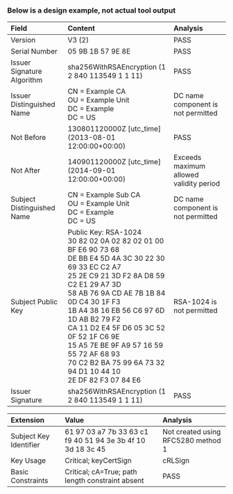 ### Below is a design example, not actual tool output

| **Field** | **Content** | **Analysis** |
| :-------- | :------------------------------- | :------------------------------------------------------ |
| Version | V3 (2) | PASS |
| Serial Number | 05 9B 1B 57 9E 8E | PASS |
| Issuer Signature Algorithm | sha256WithRSAEncryption (1 2 840 113549 1 1 11) | PASS |
| Issuer Distinguished Name | CN = Example CA<br/>OU = Example Unit<br/>DC = Example<br/>DC = US | DC name component is not permitted |
| Not Before | 130801120000Z [utc_time]<br/> (2013-08-01 12:00:00+00:00) | PASS |
| Not After | 140901120000Z [utc_time]<br/> (2014-09-01 12:00:00+00:00) | Exceeds maximum allowed validity period |
| Subject Distinguished Name | CN = Example Sub CA<br/>OU = Example Unit<br/>DC = Example<br/>DC = US | DC name component is not permitted |
| Subject Public Key | Public Key:  RSA-1024<br/>30 82 02 0A 02 82 02 01 00 BF E6 90 73 68<br/>DE BB E4 5D 4A 3C 30 22 30 69 33 EC C2 A7<br/>25 2E C9 21 3D F2 8A D8 59 C2 E1 29 A7 3D<br/>58 AB 76 9A CD AE 7B 1B 84 0D C4 30 1F F3<br/>1B A4 38 16 EB 56 C6 97 6D 1D AB B2 79 F2<br/>CA 11 D2 E4 5F D6 05 3C 52 0F 52 1F C6 9E<br/>15 A5 7E BE 9F A9 57 16 59 55 72 AF 68 93<br/>70 C2 B2 BA 75 99 6A 73 32 94 D1 10 44 10<br/>2E DF 82 F3 07 84 E6  | RSA-1024 is not permitted |
| Issuer Signature | sha256WithRSAEncryption (1 2 840 113549 1 1 11) | PASS |

| **Extension** | **Value** | **Analysis** |
| :-------- | :------------------------------- | :------------------------------------------------------ |
| Subject Key Identifier | 61 97 03 a7 7b 33 63 c1 f9 40 51 94 3e 3b 4f 10 3d 18 3c 45 | Not created using RFC5280 method 1 |
| Key Usage | Critical; keyCertSign |  cRLSign |  DigitalSignature |  nonRepudiation | DigitalSignature not premitted. nonRepudiation not permitted. |
| Basic Constraints | Critical; cA=True; path length constraint absent | PASS |
